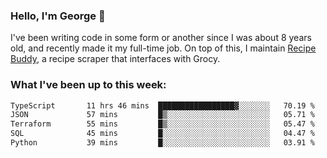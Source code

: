### Hello, I'm George 👋

I've been writing code in some form or another since I was about 8 years old, and recently made it my full-time job. On top of this, I maintain [Recipe Buddy](https://github.com/georgegebbett/recipe-buddy), a recipe scraper that interfaces with Grocy.  

<!--
**georgegebbett/georgegebbett** is a ✨ _special_ ✨ repository because its `README.md` (this file) appears on your GitHub profile.

Here are some ideas to get you started:

- 🔭 I’m currently working on ...
- 🌱 I’m currently learning ...
- 👯 I’m looking to collaborate on ...
- 🤔 I’m looking for help with ...
- 💬 Ask me about ...
- 📫 How to reach me: ...
- 😄 Pronouns: ...
- ⚡ Fun fact: ...
-->

### What I've been up to this week:
<!--START_SECTION:waka-->

```txt
TypeScript       11 hrs 46 mins  █████████████████▓░░░░░░░   70.19 %
JSON             57 mins         █▒░░░░░░░░░░░░░░░░░░░░░░░   05.71 %
Terraform        55 mins         █▒░░░░░░░░░░░░░░░░░░░░░░░   05.47 %
SQL              45 mins         █░░░░░░░░░░░░░░░░░░░░░░░░   04.47 %
Python           39 mins         █░░░░░░░░░░░░░░░░░░░░░░░░   03.91 %
```

<!--END_SECTION:waka-->
